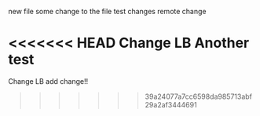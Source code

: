 new file
some change to the file
test changes
remote change

<<<<<<< HEAD
Change LB Another test
=======
Change LB
add change!!
>>>>>>> 39a24077a7cc6598da985713abf29a2af3444691
